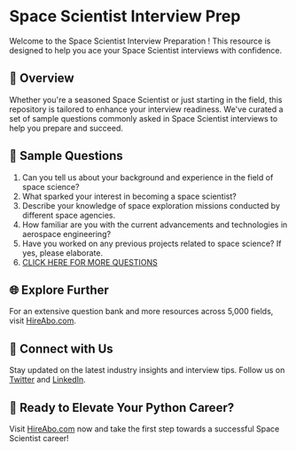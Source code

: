 # Space Scientist Interview Prep

Welcome to the Space Scientist Interview Preparation ! This resource is designed to help you ace your Space Scientist interviews with confidence.

## 🚀 Overview

Whether you're a seasoned Space Scientist or just starting in the field, this repository is tailored to enhance your interview readiness. We've curated a set of sample questions commonly asked in Space Scientist interviews to help you prepare and succeed.

## 📝 Sample Questions

1. Can you tell us about your background and experience in the field of space science?
2. What sparked your interest in becoming a space scientist?
3. Describe your knowledge of space exploration missions conducted by different space agencies.
4. How familiar are you with the current advancements and technologies in aerospace engineering?
5. Have you worked on any previous projects related to space science? If yes, please elaborate.
6. [CLICK HERE FOR MORE QUESTIONS](https://hireabo.com/job/14_4_6/Space%20Scientist)

## 🌐 Explore Further

For an extensive question bank and more resources across 5,000 fields, visit [HireAbo.com](https://www.hireabo.com).

## 📱 Connect with Us

Stay updated on the latest industry insights and interview tips. Follow us on [Twitter](https://twitter.com/hireabo) and [LinkedIn](https://www.linkedin.com/in/hire-abo-3609972a8/).

## 🚀 Ready to Elevate Your Python Career?

Visit [HireAbo.com](https://www.hireabo.com) now and take the first step towards a successful Space Scientist career!